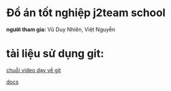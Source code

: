 # Đồ án tốt nghiệp j2team school 

**người tham gia:** Vũ Duy Nhiên, Việt Nguyễn

# **tài liệu sử dụng git:** 

[chuỗi video dạy về git ](https://www.youtube.com/playlist?list=PLkY6Xj8Sg8-viFVtaVps_h_Emi2wQyE7q)

[docs](https://backlog.com/git-tutorial/vn/)

